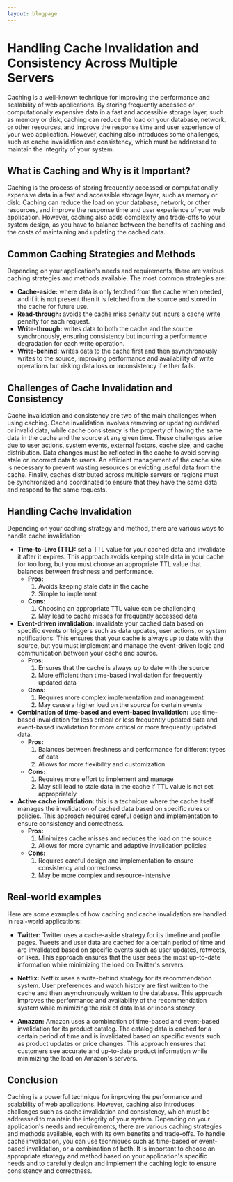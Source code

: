 ```yaml
---
layout: blogpage
---
```


# Handling Cache Invalidation and Consistency Across Multiple Servers
Caching is a well-known technique for improving the performance and scalability of web applications. By storing frequently accessed or computationally expensive data in a fast and accessible storage layer, such as memory or disk, caching can reduce the load on your database, network, or other resources, and improve the response time and user experience of your web application. However, caching also introduces some challenges, such as cache invalidation and consistency, which must be addressed to maintain the integrity of your system.

## What is Caching and Why is it Important?
Caching is the process of storing frequently accessed or computationally expensive data in a fast and accessible storage layer, such as memory or disk. Caching can reduce the load on your database, network, or other resources, and improve the response time and user experience of your web application. However, caching also adds complexity and trade-offs to your system design, as you have to balance between the benefits of caching and the costs of maintaining and updating the cached data.

## Common Caching Strategies and Methods
Depending on your application's needs and requirements, there are various caching strategies and methods available. The most common strategies are:

- **Cache-aside:** where data is only fetched from the cache when needed, and if it is not present then it is fetched from the source and stored in the cache for future use.
- **Read-through:** avoids the cache miss penalty but incurs a cache write penalty for each request.
- **Write-through:** writes data to both the cache and the source synchronously, ensuring consistency but incurring a performance degradation for each write operation.
- **Write-behind:** writes data to the cache first and then asynchronously writes to the source, improving performance and availability of write operations but risking data loss or inconsistency if either fails.

## Challenges of Cache Invalidation and Consistency
Cache invalidation and consistency are two of the main challenges when using caching. Cache invalidation involves removing or updating outdated or invalid data, while cache consistency is the property of having the same data in the cache and the source at any given time. These challenges arise due to user actions, system events, external factors, cache size, and cache distribution. Data changes must be reflected in the cache to avoid serving stale or incorrect data to users. An efficient management of the cache size is necessary to prevent wasting resources or evicting useful data from the cache. Finally, caches distributed across multiple servers or regions must be synchronized and coordinated to ensure that they have the same data and respond to the same requests.

## Handling Cache Invalidation
Depending on your caching strategy and method, there are various ways to handle cache invalidation:

- **Time-to-Live (TTL):** set a TTL value for your cached data and invalidate it after it expires. This approach avoids keeping stale data in your cache for too long, but you must choose an appropriate TTL value that balances between freshness and performance.
  - **Pros:**
    1. Avoids keeping stale data in the cache
    2. Simple to implement
  - **Cons:**
    1. Choosing an appropriate TTL value can be challenging
    2. May lead to cache misses for frequently accessed data
- **Event-driven invalidation:** invalidate your cached data based on specific events or triggers such as data updates, user actions, or system notifications. This ensures that your cache is always up to date with the source, but you must implement and manage the event-driven logic and communication between your cache and source.
  - **Pros:**
    1. Ensures that the cache is always up to date with the source
    2. More efficient than time-based invalidation for frequently updated data
  - **Cons:**
    1. Requires more complex implementation and management
    2. May cause a higher load on the source for certain events
- **Combination of time-based and event-based invalidation:** use time-based invalidation for less critical or less frequently updated data and event-based invalidation for more critical or more frequently updated data.
  - **Pros:**
    1. Balances between freshness and performance for different types of data
    2. Allows for more flexibility and customization
  - **Cons:**
    1. Requires more effort to implement and manage
    2. May still lead to stale data in the cache if TTL value is not set appropriately
- **Active cache invalidation:** this is a technique where the cache itself manages the invalidation of cached data based on specific rules or policies. This approach requires careful design and implementation to ensure consistency and correctness.
  - **Pros:**
    1. Minimizes cache misses and reduces the load on the source
    2. Allows for more dynamic and adaptive invalidation policies
  - **Cons:**
    1. Requires careful design and implementation to ensure consistency and correctness
    2. May be more complex and resource-intensive

## Real-world examples
Here are some examples of how caching and cache invalidation are handled in real-world applications:

- **Twitter:** Twitter uses a cache-aside strategy for its timeline and profile pages. Tweets and user data are cached for a certain period of time and are invalidated based on specific events such as user updates, retweets, or likes. This approach ensures that the user sees the most up-to-date information while minimizing the load on Twitter's servers.

- **Netflix:** Netflix uses a write-behind strategy for its recommendation system. User preferences and watch history are first written to the cache and then asynchronously written to the database. This approach improves the performance and availability of the recommendation system while minimizing the risk of data loss or inconsistency.

- **Amazon:** Amazon uses a combination of time-based and event-based invalidation for its product catalog. The catalog data is cached for a certain period of time and is invalidated based on specific events such as product updates or price changes. This approach ensures that customers see accurate and up-to-date product information while minimizing the load on Amazon's servers.


## Conclusion
Caching is a powerful technique for improving the performance and scalability of web applications. However, caching also introduces challenges such as cache invalidation and consistency, which must be addressed to maintain the integrity of your system. Depending on your application's needs and requirements, there are various caching strategies and methods available, each with its own benefits and trade-offs. To handle cache invalidation, you can use techniques such as time-based or event-based invalidation, or a combination of both. It is important to choose an appropriate strategy and method based on your application's specific needs and to carefully design and implement the caching logic to ensure consistency and correctness.
